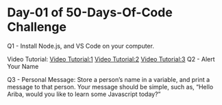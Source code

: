  # Day-01 of 50-Days-Of-Code Challenge

 Q1 - Install Node.js, and VS Code on your computer.

 Video Tutorial:
 [Video Tutorial:1](https://youtu.be/sLREcwAQLvg?si=dWsWTw7upwFQZdwW)
 [Video Tutorial:2](https://youtu.be/IjUZIbq_e6g?si=Zb3nnECLEpS6i9-t)
 [Video Tutorial:3](https://youtu.be/DNoXYwhSqY0?si=Rclonvgg7VPINkM5)
 Q2 - Alert Your Name

 Q3 - Personal Message: Store a person’s name in a variable, and print a message to that person. Your message should be simple, such as, “Hello Ariba, would you like to learn some Javascript today?”

